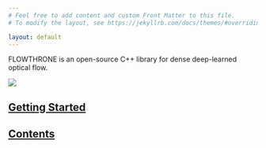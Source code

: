 ```yaml
---
# Feel free to add content and custom Front Matter to this file.
# To modify the layout, see https://jekyllrb.com/docs/themes/#overriding-theme-defaults

layout: default
---
```



FLOWTHRONE is an open-source C++ library for dense deep-learned optical flow.

<a href="https://vimeo.com/273840399">
<img src="https://raw.githubusercontent.com/vasiliykarasev/flowthrone/gh-pages/docs/static/flowthrone-20180606.jpg"/>
</a>

## [Getting Started](installation)

## [Contents](contents)
